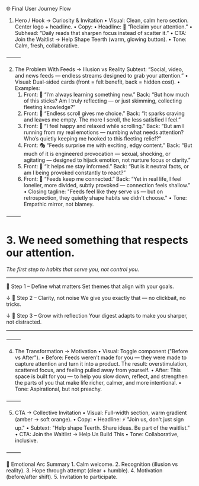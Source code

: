 🌐 Final User Journey Flow

1. Hero / Hook → Curiosity & Invitation
   •	Visual: Clean, calm hero section. Center logo + headline.
   •	Copy:
   •	Headline: 🌱 “Reclaim your attention.”
   •	Subhead: “Daily reads that sharpen focus instead of scatter it.”
   •	CTA: Join the Waitlist → Help Shape Teerth (warm, glowing button).
   •	Tone: Calm, fresh, collaborative.

⸻

2. The Problem With Feeds → Illusion vs Reality
Subtext: “Social, video, and news feeds — endless streams designed to grab your attention.”
   •	Visual: Dual-sided cards (front = felt benefit, back = hidden cost).
   •	Examples:
	1.	Front: 🧠 “I’m always learning something new.”
Back: “But how much of this sticks? Am I truly reflecting — or just skimming, collecting fleeting knowledge?”
	2.	Front: 🔄 “Endless scroll gives me choice.”
Back: “It sparks craving and leaves me empty. The more I scroll, the less satisfied I feel.”
	3.	Front: 🌿 “I feel happy and relaxed while scrolling.”
Back: “But am I running from my real emotions — numbing what needs attention? Who’s quietly keeping me hooked to this fleeting relief?”
	4.  Front: 🎭 “Feeds surprise me with exciting, edgy content.”
Back: “But much of it is engineered provocation — sexual, shocking, or agitating — designed to hijack emotion, not nurture focus or clarity.”
	5.	Front: 📰 “It helps me stay informed.”
Back: “But is it neutral facts, or am I being provoked constantly to react?”
	6.	Front: 🤝 “Feeds keep me connected.”
Back: “Yet in real life, I feel lonelier, more divided, subtly provoked — connection feels shallow.”
   •	Closing tagline: "Feeds feel like they serve us — but on retrospection, they quietly shape habits we didn't choose."
   •	Tone: Empathic mirror, not blamey.

⸻

# 3. We need something that respects our attention.

*The first step to habits that serve you, not control you.*

---

🎯 Step 1 – Define what matters
Set themes that align with your goals.

↓
📜 Step 2 – Clarity, not noise
We give you exactly that — no clickbait, no tricks.

↓
🌱 Step 3 – Grow with reflection
Your digest adapts to make you sharper, not distracted.

---


⸻

4. The Transformation → Motivation
    •	Visual: Toggle component ("Before vs After").
   	•	Before: Feeds weren’t made for you — they were made to capture attention and turn it into a product. The result: overstimulation, scattered focus, and feeling pulled away from yourself.
	•	After: This space is built for you — to help you slow down, reflect, and strengthen the parts of you that make life richer, calmer, and more intentional.
    •	Tone: Aspirational, but not preachy.

⸻

5. CTA → Collective Invitation
    •	Visual: Full-width section, warm gradient (amber → soft orange).
    •	Copy:
    •	Headline: ⚡ "Join us, don't just sign up."
    •	Subtext: "Help shape Teerth. Share ideas. Be part of the waitlist."
    •	CTA: Join the Waitlist → Help Us Build This
    •	Tone: Collaborative, inclusive.

⸻

🎨 Emotional Arc Summary
	1.	Calm welcome.
	2.	Recognition (illusion vs reality).
	3.	Hope through attempt (clear + humble).
	4.	Motivation (before/after shift).
	5.	Invitation to participate.
